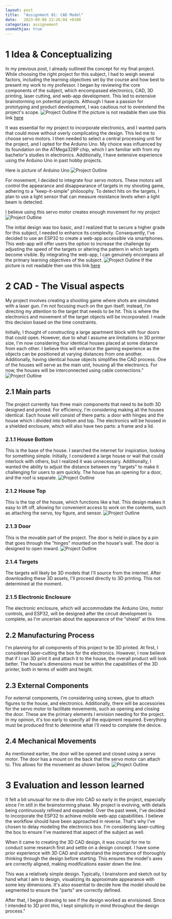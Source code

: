```yaml
---
layout: post
title:  "Assignment 01: CAD Model"
date:   2023-09-08 22:26:04 +0100
categories: assignement
usemathjax: true
---
```


# 1 Idea & Conceptualizing
In my previous post, I already outlined the concept for my final project. While choosing the right project for this subject, I had to weigh several factors, including the learning objectives set by the course and how best to present my work to my professor. I began by reviewing the core components of the subject, which encompassed electronics, CAD, 3D printing, laser cutting, and web-app development. This led to extensive brainstorming on potential projects. Although I have a passion for prototyping and product development, I was cautious not to overextend the project's scope.
![Project Outline](https://i.ibb.co/2WJz1GN/Skjermbilde-2023-08-28-111433.png "Laser Gun Game")
If the picture is not readable then use this link [here](https://i.ibb.co/2WJz1GN/Skjermbilde-2023-08-28-111433.png)

It was essential for my project to incorporate electronics, and I wanted parts that could move without overly complicating the design. This led me to choose servo motors. I then needed to select a central processing unit for the project, and I opted for the Arduino Uno. My choice was influenced by its foundation on the ATMega328P chip, which I am familiar with from my bachelor's studies in electronics. Additionally, I have extensive experience using the Arduino Uno in past hobby projects.

Here is picture of Arduino Uno
![Project Outline](https://knowhow.distrelec.com/wp-content/uploads/2023/03/iStock-458960107.jpg "Arduino Uno")


For movement, I decided to integrate four servo motors. These motors will control the appearance and disappearance of targets in my shooting game, adhering to a "keep-it-simple" philosophy. To detect hits on the targets, I plan to use a light sensor that can measure resistance levels when a light beam is detected.

I believe using this servo motor creates enough movement for my project
![Project Outline](https://gpiocc.github.io/learn/assets/post/2020-04-10-martin-ku-control-a-servo-motor-with-arduino/servo-sweeping.gif "Servo Motors")


The initial design was too basic, and I realized that to secure a higher grade for this subject, I needed to enhance its complexity. Consequently, I've decided to use an ESP32 to create a web-app accessible via smartphones. This web-app will offer users the option to increase the challenge by adjusting the speed of the targets or altering the pattern in which targets become visible. By integrating the web-app, I can genuinely encompass all the primary learning objectives of the subject.
![Project Outline](https://i.ibb.co/28gjD4F/Updated-mode.png "Updated Project Outline")
If the picture is not readable then use this link [here](https://i.ibb.co/28gjD4F/Updated-mode.png)


# 2 CAD - The Visual aspects 
My project involves creating a shooting game where shots are simulated with a laser gun. I'm not focusing much on the gun itself; instead, I'm directing my attention to the target that needs to be hit. This is where the electronics and movement of the target objects will be incorporated. I made this decision based on the time constraints.

Initially, I thought of constructing a large apartment block with four doors that could open. However, due to what I assume are limitations in 3D printer size, I'm now considering four identical houses placed at some distance from each other. I believe this will enhance the gaming experience as the objects can be positioned at varying distances from one another. Additionally, having identical house objects simplifies the CAD process. One of the houses will serve as the main unit, housing all the electronics. For now, the houses will be interconnected using cable connections."
![Project Outline](https://i.ibb.co/82VZNvs/2-1.png "House")

## 2.1 Main parts
The project currently has three main components that need to be both 3D designed and printed. For efficiency, I'm considering making all the houses identical. Each house will consist of there parts: a door with hinges and the house which i divided into bottom and top. The electronics will be housed in a shielded enclosure, which will also have two parts: a frame and a lid. 

### 2.1.1 House Bottom
This is the base of the house. I searched the internet for inspiration, looking for something simple. Initially, I considered a large house or wall that could interlock with others, but I realized it was unnecessary. Additionally, I wanted the ability to adjust the distance between my "targets" to make it challenging for users to aim quickly. The house has an opening for a door, and the roof is separate.
![Project Outline](https://i.ibb.co/HFTBMMs/2-2.png "House")

### 2.1.2 House Top
This is the top of the house, which functions like a hat. This design makes it easy to lift off, allowing for convenient access to work on the contents, such as attaching the servo, toy figure, and sensor.
![Project Outline](https://i.ibb.co/b5nFcKr/2-4.png "House")

### 2.1.3 Door
This is the movable part of the project. The door is held in place by a pin that goes through the "hinges" mounted on the house's wall. The door is designed to open inward.
![Project Outline](https://i.ibb.co/NFgm4QW/2-3.png "House")

### 2.1.4 Targets
The targets will likely be 3D models that I'll source from the internet. After downloading these 3D assets, I'll proceed directly to 3D printing.
This not determined at the moment. 

### 2.1.5 Electronic Enclosure
The electronic enclosure, which will accommodate the Arduino Uno, motor controls, and ESP32, will be designed after the circuit development is complete, as I'm uncertain about the appearance of the "shield" at this time.

## 2.2 Manufacturing Process
I'm planning for all components of this project to be 3D printed. At first, I considered laser-cutting the box for the electronics. However, I now believe that if I can 3D print it and attach it to the house, the overall product will look better. The house's dimensions must be within the capabilities of the 3D printer, both in terms of width and height.

## 2.3 External Components
For external components, I'm considering using screws, glue to attach figures to the house, and electronics. Additionally, there will be accessories for the servo motor to facilitate movements, such as opening and closing the door. These are the primary elements I envision needing for the project. In my opinion, it's too early to specify all the equipment required. Everything must be produced first to determine what I'll need to complete the device. 

## 2.4 Mechanical Movements
As mentioned earlier, the door will be opened and closed using a servo motor. The door has a mount on the back that the servo motor can attach to. This allows for the movement as shown below.
![Project Outline](https://i.ibb.co/M9wrqrp/2-motion.gif "House")


# 3 Evaluation and lesson learned
It felt a bit unusual for me to dive into CAD so early in the project, especially since I'm still in the brainstorming phase. My project is evolving, with details being continuously refined and expanded. Over the past week, I've decided to incorporate the ESP32 to achieve mobile web-app capabillities. I believe the workflow should have been approached in reverse. That's why I've chosen to delay modeling the electronics box. I'm considering laser-cutting the box to ensure I've mastered that aspect of the subject as well.

When it came to creating the 3D CAD design, it was crucial for me to conduct some research first and settle on a design concept. I have some prior experience with 3D CAD and understand the importance of thoroughly thinking through the design before starting. This ensures the model's axes are correctly aligned, making modifications easier down the line.

This was a relatively simple design. Typically, I brainstorm and sketch out by hand what I aim to design, visualizing its approximate appearance with some key dimensions. It's also essential to decide how the model should be segmented to ensure the "parts" are correctly defined.

After that, I began drawing to see if the design worked as envisioned. Since I intended to 3D print this, I kept simplicity in mind throughout the design process."